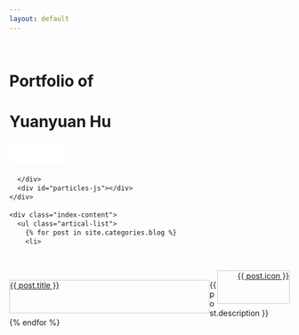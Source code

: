 ```yaml
---
layout: default
---
```

<head>
  <style>
   .project-icon{
   width: 60px;
   height: 60px;
   border:1px solid #ccc;
   float: right;
   box-sizing: border-box;
  }
   .project-title{
   width: 360px;
   height: 60px;
   border:1px solid #ccc;
   float: left;
   box-sizing: border-box;
  }
  </style>
<head>

<body>
  <div class="index-wrapper">
    <div class="aside">
      <div class="info-card">
        <h1>Portfolio of</h1>
        <h1>Yuanyuan Hu</h1>
        <a href="http://HuYuanyuan96.github.io/Supplementary/Portfolio of Yuanyuan Hu.pdf" target="_blank"><img src="/images/Download-PDF.png" alt="" width="100"/></a>
      
      </div>
      <div id="particles-js"></div>
    </div>

    <div class="index-content">
      <ul class="artical-list">
        {% for post in site.categories.blog %}
        <li>
        <div class="project-icon">
          <a href="{{ post.url }}" target="_blank">{{ post.icon }}</a>
        </div>
        <div class="project-title">
        <a href="{{ post.url }}" class="title">{{ post.title }}</a>
        </div>  
          <div class="title-desc">{{ post.description }}</div>
        </li>
        {% endfor %}
      </ul>
    </div>
  </div>
</body>
